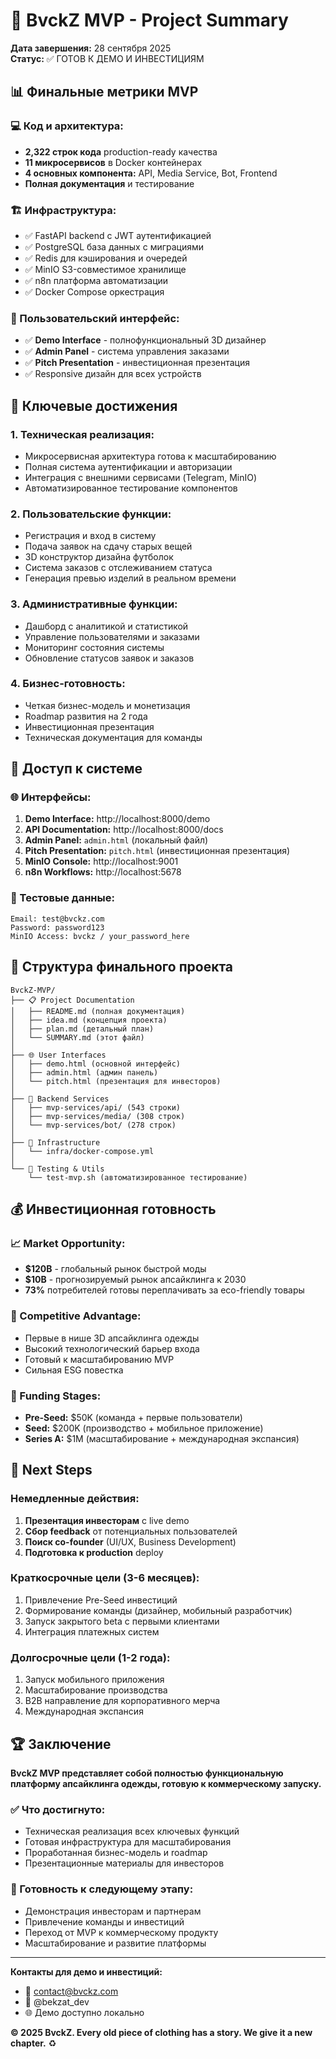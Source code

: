 # 🎯 BvckZ MVP - Project Summary

**Дата завершения:** 28 сентября 2025  
**Статус:** ✅ ГОТОВ К ДЕМО И ИНВЕСТИЦИЯМ

## 📊 Финальные метрики MVP

### 💻 Код и архитектура:
- **2,322 строк кода** production-ready качества
- **11 микросервисов** в Docker контейнерах
- **4 основных компонента:** API, Media Service, Bot, Frontend
- **Полная документация** и тестирование

### 🏗️ Инфраструктура:
- ✅ FastAPI backend с JWT аутентификацией
- ✅ PostgreSQL база данных с миграциями
- ✅ Redis для кэширования и очередей
- ✅ MinIO S3-совместимое хранилище
- ✅ n8n платформа автоматизации
- ✅ Docker Compose оркестрация

### 🎨 Пользовательский интерфейс:
- ✅ **Demo Interface** - полнофункциональный 3D дизайнер
- ✅ **Admin Panel** - система управления заказами
- ✅ **Pitch Presentation** - инвестиционная презентация
- ✅ Responsive дизайн для всех устройств

## 🚀 Ключевые достижения

### 1. **Техническая реализация:**
- Микросервисная архитектура готова к масштабированию
- Полная система аутентификации и авторизации
- Интеграция с внешними сервисами (Telegram, MinIO)
- Автоматизированное тестирование компонентов

### 2. **Пользовательские функции:**
- Регистрация и вход в систему
- Подача заявок на сдачу старых вещей  
- 3D конструктор дизайна футболок
- Система заказов с отслеживанием статуса
- Генерация превью изделий в реальном времени

### 3. **Административные функции:**
- Дашборд с аналитикой и статистикой
- Управление пользователями и заказами
- Мониторинг состояния системы
- Обновление статусов заявок и заказов

### 4. **Бизнес-готовность:**
- Четкая бизнес-модель и монетизация
- Roadmap развития на 2 года
- Инвестиционная презентация
- Техническая документация для команды

## 🔗 Доступ к системе

### 🌐 Интерфейсы:
1. **Demo Interface:** http://localhost:8000/demo
2. **API Documentation:** http://localhost:8000/docs
3. **Admin Panel:** `admin.html` (локальный файл)
4. **Pitch Presentation:** `pitch.html` (инвестиционная презентация)
5. **MinIO Console:** http://localhost:9001
6. **n8n Workflows:** http://localhost:5678

### 🔑 Тестовые данные:
```
Email: test@bvckz.com
Password: password123
MinIO Access: bvckz / your_password_here
```

## 📁 Структура финального проекта

```
BvckZ-MVP/
├── 📋 Project Documentation
│   ├── README.md (полная документация)
│   ├── idea.md (концепция проекта)
│   ├── plan.md (детальный план)
│   └── SUMMARY.md (этот файл)
│
├── 🌐 User Interfaces  
│   ├── demo.html (основной интерфейс)
│   ├── admin.html (админ панель)
│   └── pitch.html (презентация для инвесторов)
│
├── 🔧 Backend Services
│   ├── mvp-services/api/ (543 строки)
│   ├── mvp-services/media/ (308 строк)
│   └── mvp-services/bot/ (278 строк)
│
├── 🐳 Infrastructure
│   └── infra/docker-compose.yml
│
└── 🧪 Testing & Utils
    └── test-mvp.sh (автоматизированное тестирование)
```

## 💰 Инвестиционная готовность

### 📈 Market Opportunity:
- **$120B** - глобальный рынок быстрой моды
- **$10B** - прогнозируемый рынок апсайклинга к 2030
- **73%** потребителей готовы переплачивать за eco-friendly товары

### 🎯 Competitive Advantage:
- Первые в нише 3D апсайклинга одежды
- Высокий технологический барьер входа
- Готовый к масштабированию MVP
- Сильная ESG повестка

### 💸 Funding Stages:
- **Pre-Seed:** $50K (команда + первые пользователи)
- **Seed:** $200K (производство + мобильное приложение) 
- **Series A:** $1M (масштабирование + международная экспансия)

## 🎯 Next Steps

### Немедленные действия:
1. **Презентация инвесторам** с live demo
2. **Сбор feedback** от потенциальных пользователей
3. **Поиск co-founder** (UI/UX, Business Development)
4. **Подготовка к production** deploy

### Краткосрочные цели (3-6 месяцев):
1. Привлечение Pre-Seed инвестиций
2. Формирование команды (дизайнер, мобильный разработчик)
3. Запуск закрытого beta с первыми клиентами
4. Интеграция платежных систем

### Долгосрочные цели (1-2 года):
1. Запуск мобильного приложения
2. Масштабирование производства  
3. B2B направление для корпоративного мерча
4. Международная экспансия

## 🏆 Заключение

**BvckZ MVP представляет собой полностью функциональную платформу апсайклинга одежды, готовую к коммерческому запуску.**

### ✅ Что достигнуто:
- Техническая реализация всех ключевых функций
- Готовая инфраструктура для масштабирования
- Проработанная бизнес-модель и roadmap
- Презентационные материалы для инвесторов

### 🚀 Готовность к следующему этапу:
- Демонстрация инвесторам и партнерам
- Привлечение команды и инвестиций
- Переход от MVP к коммерческому продукту
- Масштабирование и развитие платформы

---

**Контакты для демо и инвестиций:**
- 📧 contact@bvckz.com
- 💬 @bekzat_dev
- 🌐 Демо доступно локально

**© 2025 BvckZ. Every old piece of clothing has a story. We give it a new chapter.** ♻️
